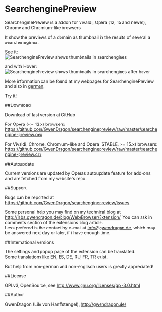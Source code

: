SearchenginePreview
===================

SearchenginePreview is a addon for Vivaldi, Opera (12, 15 and newer), Chrome and Chromium-like browsers.

It show the previews of a domain as thumbnail in the results of several a searchenegines.

See it:  
![SearchenginePreview shows thumbnails in searchengines](http://gwendragon.de/tools/browser/extensions/pics/searcheneginepreview.png)

and with Hover:  
![SearchenginePreview shows thumbnails in searchengines after hover](http://gwendragon.de/tools/browser/extensions/pics/searcheneginepreview2.png)

  
More information can be found at my webpages for [SearchenginePreview](http://gwendragon.de/tools/browser/extensions/index-en.html#searchenginepreview "englisch page") and also in [german](http://gwendragon.de/tools/browser/extensions/index.html#searchenginepreview "german page").

Try it!

##Download

Download of last version at GitHub

For Opera (<= 12.x) browsers:   
<https://github.com/GwenDragon/searchenginepreview/raw/master/searchengine-preview.oex>

For Vivaldi, Chrome, Chromium-like and Opera (STABLE, >= 15.x) browsers:  
<https://github.com/GwenDragon/searchenginepreview/raw/master/searchengine-preview.crx>

##Autoupdate

Current versions are updated by Operas autoupdate feature for add-ons and are fetched from my website's repo.

##Support

Bugs can be reported at <https://github.com/GwenDragon/searchenginepreview/issues>

Some personal help you may find on my technical blog at <http://labs.gwendragon.de/blog/Web/Browser/Extension/>. You can ask in comments section of the extensions blog article.  
Less prefered is the contact by e-mail at <info@gwendragon.de>, which may be answered next day or later, if i have enough time.

##International versions

The settings and popup page of the extension can be translated.   
Some translations like EN, ES, DE, RU, FR, TR exist. 

But help from non-german and non-englisch users is greatly appreciated! 

##License

GPLv3, OpenSource, see <http://www.gnu.org/licenses/gpl-3.0.html>  

##Author

GwenDragon (Lilo von Hanffstengel), <http://gwendragon.de/>   
